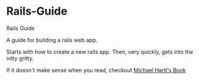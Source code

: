 # Rails-Guide
Rails Guide 

A guide for building a rails web app.

Starts with how to create a new rails app.
Then, very quickly, gets into the nitty gritty.

If it doesn't make sense when you read, checkout 
[Michael Hartl's Book](https://www.railstutorial.org)

